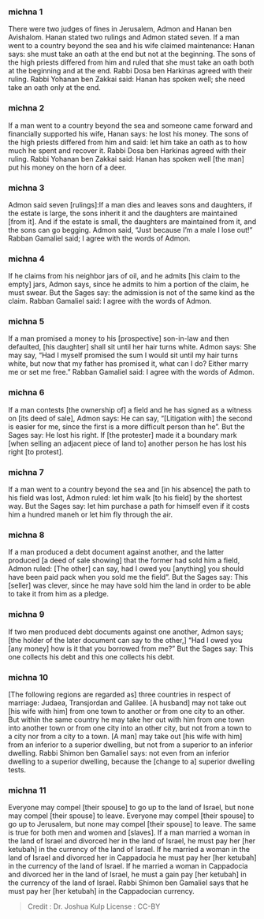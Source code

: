 
### michna 1
There were two judges of fines in Jerusalem, Admon and Hanan ben Avishalom. Hanan stated two rulings and Admon stated seven. If a man went to a country beyond the sea and his wife claimed maintenance: Hanan says: she must take an oath at the end but not at the beginning. The sons of the high priests differed from him and ruled that she must take an oath both at the beginning and at the end. Rabbi Dosa ben Harkinas agreed with their ruling. Rabbi Yohanan ben Zakkai said: Hanan has spoken well; she need take an oath only at the end.

### michna 2
If a man went to a country beyond the sea and someone came forward and financially supported his wife, Hanan says: he lost his money. The sons of the high priests differed from him and said: let him take an oath as to how much he spent and recover it. Rabbi Dosa ben Harkinas agreed with their ruling. Rabbi Yohanan ben Zakkai said: Hanan has spoken well [the man] put his money on the horn of a deer.

### michna 3
Admon said seven [rulings]:If a man dies and leaves sons and daughters, if the estate is large, the sons inherit it and the daughters are maintained [from it]. And if the estate is small, the daughters are maintained from it, and the sons can go begging. Admon said, “Just because I’m a male I lose out!” Rabban Gamaliel said; I agree with the words of Admon.

### michna 4
If he claims from his neighbor jars of oil, and he admits [his claim to the empty] jars, Admon says, since he admits to him a portion of the claim, he must swear. But the Sages say: the admission is not of the same kind as the claim. Rabban Gamaliel said:  I agree with the words of Admon.

### michna 5
If a man promised a money to his [prospective] son-in-law and then defaulted, [his daughter] shall sit until her hair turns white. Admon says:  She may say, “Had I myself promised the sum I would sit until my hair turns white, but now that my father has promised it, what can I do? Either marry me or set me free.” Rabban Gamaliel said:  I agree with the words of Admon.

### michna 6
If a man contests [the ownership of] a field and he has signed as a witness on [its deed of sale], Admon says:  He can say, “[Litigation with] the second is easier for me, since the first is a more difficult person than he”. But the Sages say:  He lost his right. If [the protester] made it a boundary mark [when selling an adjacent piece of land to] another person he has lost his right [to protest].

### michna 7
If a man went to a country beyond the sea and [in his absence] the path to his field was lost, Admon ruled: let him walk [to his field] by the shortest way. But the Sages say: let him purchase a path for himself even if it costs him a hundred maneh or let him fly through the air.

### michna 8
If a man produced a debt document against another, and the latter produced [a deed of sale showing] that the former had sold him a field,  Admon ruled: [The other] can say, had I owed you [anything] you should have been paid pack when you sold me the field”. But the Sages say: This [seller] was clever, since he may have sold him the land in order to be able to take it from him as a pledge.

### michna 9
If two men produced debt documents against one another, Admon says; [the holder of the later document can say to the other,] “Had I owed you [any money] how is it that you borrowed from me?” But the Sages say: This one collects his debt and this one collects his debt.

### michna 10
[The following regions are regarded as] three countries in respect of marriage:   Judaea, Transjordan and Galilee. [A husband] may not take out [his wife with him] from one town to another or from one city to an other. But within the same country he may take her out with him from one town into another town or from one city into an other city, but not from a town to a city nor from a city to a town. [A man] may take out [his wife with him] from an inferior to a superior dwelling, but not from a superior to an inferior dwelling. Rabbi Shimon ben Gamaliel says: not even from an inferior dwelling to a superior dwelling, because the [change to a] superior dwelling tests.

### michna 11
Everyone may compel [their spouse]  to go up to the land of Israel, but none may compel [their spouse] to leave. Everyone may compel [their spouse]  to go up to Jerusalem, but none may compel [their spouse]  to leave. The same is true for both men and women and [slaves]. If a man married a woman in the land of Israel and divorced her in the land of Israel, he must pay her [her ketubah] in the currency of the land of Israel. If he married a woman in the land of Israel and divorced her in Cappadocia he must pay her [her ketubah] in the currency of the land of Israel. If he married a woman in Cappadocia and divorced her in the land of Israel, he must a gain pay [her ketubah] in the currency of the land of Israel. Rabbi Shimon ben Gamaliel says that he must pay her [her ketubah] in the Cappadocian currency.

>Credit : Dr. Joshua Kulp
>License : CC-BY